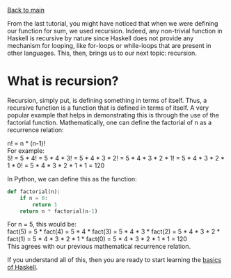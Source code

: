 [Back to main](https://jd-anabi.github.io/functional-programming/)  

From the last tutorial, you might have noticed that when we were defining our function for sum, we used recursion.
Indeed, any non-trivial function in Haskell is recursive by nature since Haskell does not provide any
mechanism for looping, like for-loops or while-loops that are present in other languages. This, then, 
brings us to our next topic: recursion.  

# **What is recursion?**
Recursion, simply put, is defining something in terms of itself. Thus, a recursive function is a function
that is defined in terms of itself. A very popular example that helps in demonstrating this is through 
the use of the factorial function. Mathematically, one can define the factorial of n as a recurrence relation:  

n! = n * (n-1)!  
For example:  
5! = 5 * 4! = 5 * 4 * 3! = 5 * 4 * 3 * 2! = 5 * 4 * 3 * 2 * 1! = 5 * 4 * 3 * 2 * 1 * 0! = 5 * 4 * 3 * 2 * 1 * 1 = 120  

In Python, we can define this as the function:  
```python
def factorial(n):
    if n = 0:
        return 1
    return n * factorial(n-1)
```  
For n = 5, this would be:  
fact(5) = 5 * fact(4) = 5 * 4 * fact(3) = 5 * 4 * 3 * fact(2) = 5 * 4 * 3 * 2 * fact(1) = 5 * 4 * 3 * 2 * 1 * fact(0) = 5 * 4 * 3 * 2 * 1 * 1 = 120  
This agrees with our previous mathematical recurrence relation.  

If you understand all of this, then you are ready to start learning the [basics of Haskell](https://jd-anabi.github.io/functional-programming/haskell-funcdamentals).
